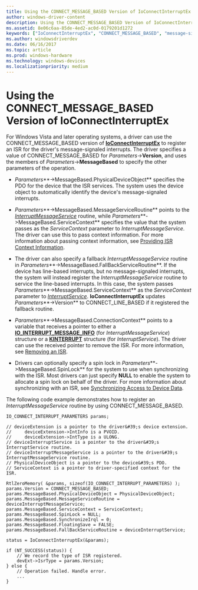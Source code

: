 ```yaml
---
title: Using the CONNECT_MESSAGE_BASED Version of IoConnectInterruptEx
author: windows-driver-content
description: Using the CONNECT_MESSAGE_BASED Version of IoConnectInterruptEx
ms.assetid: 8e06c6aa-85de-4ed2-ac0d-0179201d1272
keywords: ["IoConnectInterruptEx", "CONNECT_MESSAGE_BASED", "message-signaled interrupts WDK kernel", "automatic interrupt detections WDK kernel"]
ms.author: windowsdriverdev
ms.date: 06/16/2017
ms.topic: article
ms.prod: windows-hardware
ms.technology: windows-devices
ms.localizationpriority: medium
---
```


# Using the CONNECT\_MESSAGE\_BASED Version of IoConnectInterruptEx


For Windows Vista and later operating systems, a driver can use the CONNECT\_MESSAGE\_BASED version of [**IoConnectInterruptEx**](https://msdn.microsoft.com/library/windows/hardware/ff548378) to register an ISR for the driver's message-signaled interrupts. The driver specifies a value of CONNECT\_MESSAGE\_BASED for *Parameters*-&gt;**Version**, and uses the members of *Parameters*-&gt;**MessageBased** to specify the other parameters of the operation.

-   *Parameters***-&gt;MessageBased.PhysicalDeviceObject** specifies the PDO for the device that the ISR services. The system uses the device object to automatically identify the device's message-signaled interrupts.

-   *Parameters***-&gt;MessageBased.MessageServiceRoutine** points to the [*InterruptMessageService*](https://msdn.microsoft.com/library/windows/hardware/ff547940) routine, while *Parameters***-&gt;MessageBased.ServiceContext** specifies the value that the system passes as the *ServiceContext* parameter to *InterruptMessageService*. The driver can use this to pass context information. For more information about passing context information, see [Providing ISR Context Information](providing-isr-context-information.md).

-   The driver can also specify a fallback *InterruptMessageService* routine in *Parameters***-&gt;MessageBased.FallBackServiceRoutine**. If the device has line-based interrupts, but no message-signaled interrupts, the system will instead register the *InterruptMessageService* routine to service the line-based interrupts. In this case, the system passes *Parameters***-&gt;MessageBased.ServiceContext** as the *ServiceContext* parameter to [*InterruptService*](https://msdn.microsoft.com/library/windows/hardware/ff547958). **IoConnectInterruptEx** updates *Parameters***-&gt;Version** to CONNECT\_LINE\_BASED if it registered the fallback routine.

-   *Parameters***-&gt;MessageBased.ConnectionContext** points to a variable that receives a pointer to either a [**IO\_INTERRUPT\_MESSAGE\_INFO**](https://msdn.microsoft.com/library/windows/hardware/ff550576) (for *InterruptMessageService*) structure or a [**KINTERRUPT**](https://msdn.microsoft.com/library/windows/hardware/ff554237) structure (for *InterruptService*). The driver can use the received pointer to remove the ISR. For more information, see [Removing an ISR](removing-an-isr.md).

-   Drivers can optionally specify a spin lock in *Parameters***-&gt;MessageBased.SpinLock** for the system to use when synchronizing with the ISR. Most drivers can just specify **NULL** to enable the system to allocate a spin lock on behalf of the driver. For more information about synchronizing with an ISR, see [Synchronizing Access to Device Data](synchronizing-access-to-device-data.md).

The following code example demonstrates how to register an *InterruptMessageService* routine by using CONNECT\_MESSAGE\_BASED.

```
IO_CONNECT_INTERRUPT_PARAMETERS params;

// deviceExtension is a pointer to the driver&#39;s device extension. 
//     deviceExtension->IntInfo is a PVOID.
//     deviceExtension->IntType is a ULONG.
// deviceInterruptService is a pointer to the driver&#39;s InterruptService routine.
// deviceInterruptMessageService is a pointer to the driver&#39;s InterruptMessageService routine.
// PhysicalDeviceObject is a pointer to the device&#39;s PDO. 
// ServiceContext is a pointer to driver-specified context for the ISR.

RtlZeroMemory( &params, sizeof(IO_CONNECT_INTERRUPT_PARAMETERS) );
params.Version = CONNECT_MESSAGE_BASED;
params.MessageBased.PhysicalDeviceObject = PhysicalDeviceObject;
params.MessageBased.MessageServiceRoutine = deviceInterruptMessageService;
params.MessageBased.ServiceContext = ServiceContext;
params.MessageBased.SpinLock = NULL;
params.MessageBased.SynchronizeIrql = 0;
params.MessageBased.FloatingSave = FALSE;
params.MessageBased.FallBackServiceRoutine = deviceInterruptService;

status = IoConnectInterruptEx(&params);

if (NT_SUCCESS(status)) {
    // We record the type of ISR registered.
    devExt->IsrType = params.Version;
} else {
    // Operation failed. Handle error.
    ...
}
```

 

 




